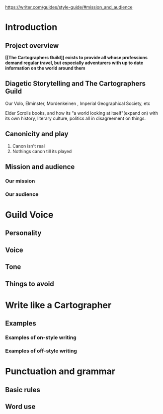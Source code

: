 https://writer.com/guides/style-guide/#mission_and_audience

# Introduction
## Project overview

**[[The Cartographers Guild]] exists to provide all whose professions demand regular travel, but especially adventurers with up to date information on the world around them**


## Diagetic Storytelling and The Cartographers Guild
Our Volo, Elminster, Mordenkeinen , Imperial Geographical Society, etc

Elder Scrolls books, and how its "a world looking at itself"(expand on) with its own history, literary culture, politics all in disagreement on things.
## Canonicity and play
1. Canon isn't real
2. Nothings canon till its played
## Mission and audience
### Our mission
### Our audience
# Guild Voice
## Personality
## Voice
## Tone
## Things to avoid
# Write like a Cartographer
## Examples
### Examples of on-style writing
### Examples of off-style writing
# Punctuation and grammar
## Basic rules
## Word use